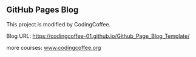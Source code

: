 ## GitHub Pages Blog

This project is modified by CodingCoffee.

Blog URL:
https://codingcoffee-01.github.io/Github_Page_Blog_Template/

more courses: www.codingcoffee.org
